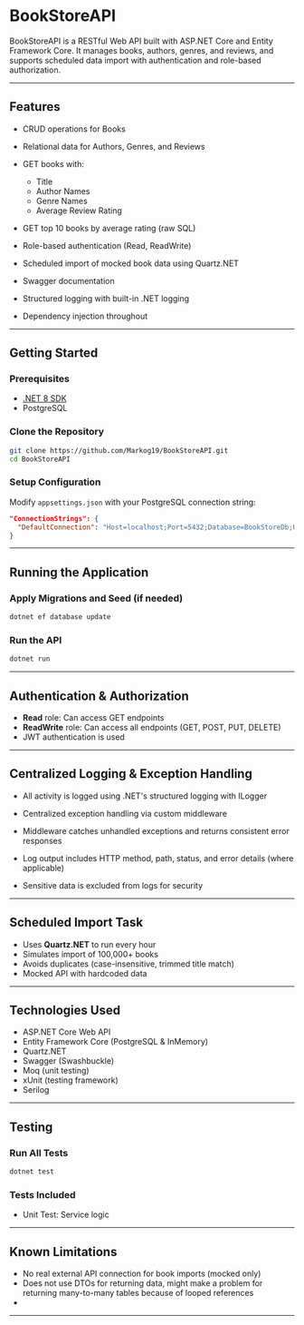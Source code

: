 ﻿# BookStoreAPI

BookStoreAPI is a RESTful Web API built with ASP.NET Core and Entity Framework Core. It manages books, authors, genres, and reviews, and supports scheduled data import with authentication and role-based authorization.

---

## Features

* CRUD operations for Books
* Relational data for Authors, Genres, and Reviews
* GET books with:

  * Title
  * Author Names
  * Genre Names
  * Average Review Rating
* GET top 10 books by average rating (raw SQL)
* Role-based authentication (Read, ReadWrite)
* Scheduled import of mocked book data using Quartz.NET
* Swagger documentation
* Structured logging with built-in .NET logging
* Dependency injection throughout

---

##  Getting Started

### Prerequisites

* [.NET 8 SDK](https://dotnet.microsoft.com/en-us/download/dotnet/8.0)
* PostgreSQL 

### Clone the Repository

```bash
git clone https://github.com/Markog19/BookStoreAPI.git
cd BookStoreAPI
```

### Setup Configuration

Modify `appsettings.json` with your PostgreSQL connection string:

```json
"ConnectionStrings": {
  "DefaultConnection": "Host=localhost;Port=5432;Database=BookStoreDb;Username=youruser;Password=yourpassword"
}
```

---

## Running the Application

### Apply Migrations and Seed (if needed)

```bash
dotnet ef database update
```

### Run the API

```bash
dotnet run
```
---

## Authentication & Authorization

* **Read** role: Can access GET endpoints
* **ReadWrite** role: Can access all endpoints (GET, POST, PUT, DELETE)
* JWT authentication is used

---
## Centralized Logging & Exception Handling

* All activity is logged using .NET's structured logging with ILogger

* Centralized exception handling via custom middleware

* Middleware catches unhandled exceptions and returns consistent error responses

* Log output includes HTTP method, path, status, and error details (where applicable)

* Sensitive data is excluded from logs for security

---
## Scheduled Import Task

* Uses **Quartz.NET** to run every hour
* Simulates import of 100,000+ books
* Avoids duplicates (case-insensitive, trimmed title match)
* Mocked API with hardcoded data



---

## Technologies Used

* ASP.NET Core Web API
* Entity Framework Core (PostgreSQL & InMemory)
* Quartz.NET
* Swagger (Swashbuckle)
* Moq (unit testing)
* xUnit (testing framework)
* Serilog

---

##  Testing

### Run All Tests

```bash
dotnet test
```

### Tests Included

* Unit Test: Service logic 

---

##  Known Limitations

* No real external API connection for book imports (mocked only)
* Does not use DTOs for returning data, might make a problem for returning many-to-many tables because of looped references
* 
---

